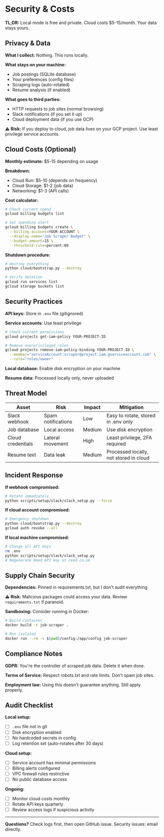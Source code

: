 # Security & Costs

**TL;DR:** Local mode is free and private. Cloud costs $5-15/month. Your data stays yours.

## Privacy & Data

**What I collect:** Nothing. This runs locally.

**What stays on your machine:**
- Job postings (SQLite database)
- Your preferences (config files)
- Scraping logs (auto-rotated)
- Resume analysis (if enabled)

**What goes to third parties:**
- HTTP requests to job sites (normal browsing)
- Slack notifications (if you set it up)
- Cloud deployment data (if you use GCP)

⚠️ **Risk:** If you deploy to cloud, job data lives on your GCP project. Use least privilege service accounts.

## Cloud Costs (Optional)

**Monthly estimate:** $5-15 depending on usage

**Breakdown:**
- Cloud Run: $5-10 (depends on frequency)  
- Cloud Storage: $1-2 (job data)
- Networking: $1-3 (API calls)

**Cost calculator:**
```bash
# Check current spend
gcloud billing budgets list

# Set spending alert
gcloud billing budgets create \
  --billing-account=YOUR-ACCOUNT \
  --display-name="Job Scraper Budget" \
  --budget-amount=15 \
  --threshold-rule=percent:80
```

**Shutdown procedure:**
```bash
# Destroy everything
python cloud/bootstrap.py --destroy

# Verify deletion
gcloud run services list
gcloud storage buckets list
```

## Security Practices

**API keys:** Store in `.env` file (gitignored)

**Service accounts:** Use least privilege
```bash
# Check current permissions
gcloud projects get-iam-policy YOUR-PROJECT-ID

# Remove overprivileged roles
gcloud projects remove-iam-policy-binding YOUR-PROJECT-ID \
  --member="serviceAccount:scraper@project.iam.gserviceaccount.com" \
  --role="roles/owner"
```

**Local database:** Enable disk encryption on your machine

**Resume data:** Processed locally only, never uploaded

## Threat Model

| Asset | Risk | Impact | Mitigation |
|-------|------|--------|------------|
| Slack webhook | Spam notifications | Low | Easy to rotate, stored in .env only |
| Job database | Local access | Medium | Use disk encryption |
| Cloud credentials | Lateral movement | High | Least privilege, 2FA required |
| Resume text | Data leak | Medium | Processed locally, not stored in cloud |

## Incident Response

**If webhook compromised:**
```bash
# Rotate immediately
python scripts/setup/slack/slack_setup.py --force
```

**If cloud account compromised:**
```bash
# Emergency shutdown
python cloud/bootstrap.py --destroy
gcloud auth revoke --all
```

**If local machine compromised:**
```bash
# Change all API keys
rm .env
python scripts/setup/slack/slack_setup.py
# Regenerate Reed API key at reed.co.uk
```

## Supply Chain Security

**Dependencies:** Pinned in requirements.txt, but I don't audit everything

⚠️ **Risk:** Malicious packages could access your data. Review `requirements.txt` if paranoid.

**Sandboxing:** Consider running in Docker:
```bash
# Build container
docker build -t job-scraper .

# Run isolated
docker run --rm -v $(pwd)/config:/app/config job-scraper
```

## Compliance Notes

**GDPR:** You're the controller of scraped job data. Delete it when done.

**Terms of Service:** Respect robots.txt and rate limits. Don't spam job sites.

**Employment law:** Using this doesn't guarantee anything. Still apply properly.

## Audit Checklist

**Local setup:**
- [ ] `.env` file not in git
- [ ] Disk encryption enabled  
- [ ] No hardcoded secrets in config
- [ ] Log retention set (auto-rotates after 30 days)

**Cloud setup:**
- [ ] Service account has minimal permissions
- [ ] Billing alerts configured
- [ ] VPC firewall rules restrictive  
- [ ] No public database access

**Ongoing:**
- [ ] Monitor cloud costs monthly
- [ ] Rotate API keys quarterly
- [ ] Review access logs if suspicious activity

---

**Questions?** Check logs first, then open GitHub issue. Security issues: email directly.